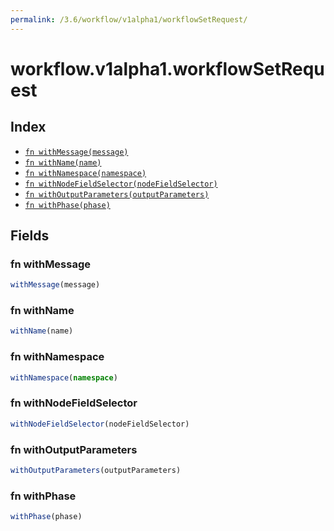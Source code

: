 ```yaml
---
permalink: /3.6/workflow/v1alpha1/workflowSetRequest/
---
```


# workflow.v1alpha1.workflowSetRequest



## Index

* [`fn withMessage(message)`](#fn-withmessage)
* [`fn withName(name)`](#fn-withname)
* [`fn withNamespace(namespace)`](#fn-withnamespace)
* [`fn withNodeFieldSelector(nodeFieldSelector)`](#fn-withnodefieldselector)
* [`fn withOutputParameters(outputParameters)`](#fn-withoutputparameters)
* [`fn withPhase(phase)`](#fn-withphase)

## Fields

### fn withMessage

```ts
withMessage(message)
```



### fn withName

```ts
withName(name)
```



### fn withNamespace

```ts
withNamespace(namespace)
```



### fn withNodeFieldSelector

```ts
withNodeFieldSelector(nodeFieldSelector)
```



### fn withOutputParameters

```ts
withOutputParameters(outputParameters)
```



### fn withPhase

```ts
withPhase(phase)
```

